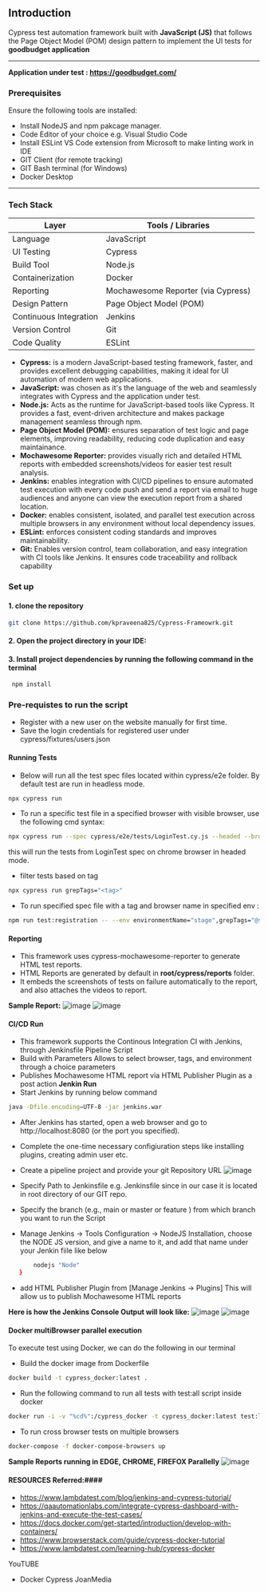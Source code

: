 
## Introduction

Cypress test automation framework built with **JavaScript (JS)** that follows the Page Object Model (POM) design pattern to implement the UI tests for **goodbudget application**

---

**Application under test : https://goodbudget.com/**

### Prerequisites

Ensure the following tools are installed:

- Install NodeJS and npm pakcage manager.
- Code Editor of your choice e.g. Visual Studio Code
- Install ESLint VS Code extension from Microsoft to make linting work in IDE
- GIT Client (for remote tracking)
- GIT Bash terminal (for Windows)
- Docker Desktop

---

### Tech Stack

| Layer                   | Tools / Libraries                                  |
|-------------------------|----------------------------------------------------|
| Language                | JavaScript                                         |
| UI Testing              | Cypress                                            |
| Build Tool              | Node.js                                            |
| Containerization        | Docker                                             |
| Reporting               | Mochawesome Reporter (via Cypress)                 |
| Design Pattern          | Page Object Model (POM)                            |
| Continuous Integration  | Jenkins                                            |
| Version Control         | Git                                                |
| Code Quality            | ESLint                                             |

- **Cypress:** is a modern JavaScript-based testing framework, faster, and provides excellent debugging capabilities, making it ideal for UI automation of modern web applications.
- **JavaScript:** was chosen as it's the language of the web and seamlessly integrates with Cypress and the application under test.
- **Node.js:** Acts as the runtime for JavaScript-based tools like Cypress. It provides a fast, event-driven architecture and makes package management seamless through npm.
- **Page Object Model (POM):** ensures separation of test logic and page elements, improving readability, reducing code duplication and easy maintainance.
- **Mochawesome Reporter:** provides visually rich and detailed HTML reports with embedded screenshots/videos for easier test result analysis.
- **Jenkins:** enables integration with CI/CD pipelines to ensure automated test execution with every code push and send a report via email to huge audiences and anyone can view the execution report from a shared location.
- **Docker:** enables consistent, isolated, and parallel test execution across multiple browsers in any environment without local dependency issues.
- **ESLint:** enforces consistent coding standards and improves maintainability.
- **Git:** Enables version control, team collaboration, and easy integration with CI tools like Jenkins. It ensures code traceability and rollback capability

### Set up

#### 1. clone the repository
``` bash
git clone https://github.com/kpraveena825/Cypress-Frameowrk.git
```
#### 2. Open the project directory in your IDE:

#### 3. Install project dependencies by running the following command in the terminal
``` bash
 npm install
```

### Pre-requistes to run the script
- Register with a new user on the website manually for first time.
- Save the login credentials for registered user under cypress/fixtures/users.json

#### Running Tests
 - Below will run all the test spec files located within cypress/e2e folder. By default test are run in headless mode.
 ``` bash 
 npx cypress run
 ```
- To run a specific test file in a specified browser with visible browser, use the following cmd syntax: 
``` bash 
npx cypress run --spec cypress/e2e/tests/LoginTest.cy.js --headed --browser chrome
```
this will run the tests from LoginTest spec on chrome browser in headed mode.

- filter tests based on tag
``` bash 
npx cypress run grepTags="<tag>" 
``` 

- To run specified spec file with a tag and browser name in specified env : 
``` bash 
npm run test:registration -- --env environmentName="stage",grepTags="@smoke" --headed --browser chrome
```

#### Reporting

- This framework uses cypress-mochawesome-reporter to generate HTML test reports.
- HTML Reports are generated by default in **root/cypress/reports** folder.
- It embeds the screenshots of tests on failure automatically to the report, and also attaches the videos to report.

**Sample Report:**
![image](https://github.com/user-attachments/assets/068b6a2a-b0bb-403c-a2f5-d13e3c231584)
![image](https://github.com/user-attachments/assets/4065579c-1660-4713-8d56-db5cf3aa33b7)


#### CI/CD Run
- This framework supports the Continous Integration CI with Jenkins, through Jenkinsfile Pipeline Script
- Build with Parameters Allows to select  browser, tags, and environment through a choice parameters
- Publishes Mochawesome HTML report via HTML Publisher Plugin as a post action
**Jenkin Run**
- Start Jenkins by running below command
``` bash
java -Dfile.encoding=UTF-8 -jar jenkins.war
```
- After Jenkins has started, open a web browser and go to http://localhost:8080 (or the port you specified).

- Complete the one-time necessary configiuration steps like installing plugins, creating admin user etc.
- Create a pipeline project and provide your git Repository URL
![image](https://github.com/user-attachments/assets/2225529b-8f21-45b6-a0f1-66d45fc6237e)

- Specify Path to Jenkinsfile e.g. Jenkinsfile since in our case it is located in root directory of our GIT repo.
- Specify the branch (e.g., main or master or feature ) from which branch you want to run the Script
- Manage Jenkins ->  Tools Configuration -> NodeJS Installation, choose the NODE JS version, and give a name to it, and add that name under your Jenkin fiile like below
``` bash tools {
       nodejs "Node"
   }
   ```
- add HTML Publisher Plugin from [Manage Jenkins -> Plugins] This will allow us to publish Mochawesome HTML reports

**Here is how the Jenkins Console Output will look like:**
![image](https://github.com/user-attachments/assets/1a9d2e35-061f-4a68-9b46-f7645910db4c)
![image](https://github.com/user-attachments/assets/8ef9c373-b3bf-4d5a-b688-54cceafea3c7)

#### Docker multiBrowser parallel execution
To execute test using Docker, we can do the following in our terminal
 - Build the docker image from Dockerfile
``` bash
docker build -t cypress_docker:latest . 
```
- Run the following command to run all tests with test:all script inside docker
 ``` bash
docker run -i -v "%cd%":/cypress_docker -t cypress_docker:latest test:login -- --env environmentName="local",grepTags="@smoke" --headed chrome
```
- To run cross browser tests on multiple browsers
``` bash
docker-compose -f docker-compose-browsers up
```
**Sample Reports running in EDGE, CHROME, FIREFOX Parallelly**
![image](https://github.com/user-attachments/assets/df0eee12-903f-417c-9b99-06e87b0203f6)

#### RESOURCES Referred:####
- https://www.lambdatest.com/blog/jenkins-and-cypress-tutorial/
- https://qaautomationlabs.com/integrate-cypress-dashboard-with-jenkins-and-execute-the-test-cases/
- https://docs.docker.com/get-started/introduction/develop-with-containers/
- https://www.browserstack.com/guide/cypress-docker-tutorial
- https://www.lambdatest.com/learning-hub/cypress-docker

YouTUBE

- Docker Cypress JoanMedia


